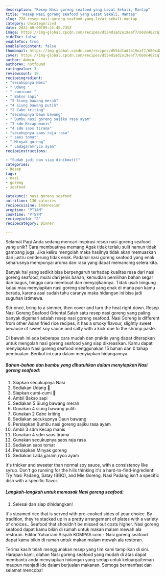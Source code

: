 ```yaml
---
description: "Resep Nasi goreng seafood yang Lezat Sekali, Mantap"
title: "Resep Nasi goreng seafood yang Lezat Sekali, Mantap"
slug: 728-resep-nasi-goreng-seafood-yang-lezat-sekali-mantap
category: Uncategorized
date: 2022-09-09T09:25:45.735Z
image: https://img-global.cpcdn.com/recipes/d554d1ad2e19eaf7/680x482cq70/nasi-goreng-seafood-foto-resep-utama.jpg
hideToc: false
enableToc: true
enableTocContent: false
thumbnail: https://img-global.cpcdn.com/recipes/d554d1ad2e19eaf7/680x482cq70/nasi-goreng-seafood-foto-resep-utama.jpg
cover: https://img-global.cpcdn.com/recipes/d554d1ad2e19eaf7/680x482cq70/nasi-goreng-seafood-foto-resep-utama.jpg
author: Admin
authorAv: notfound
ratingvalue: 3
reviewcount: 18
recipeingredient:
- "secukupnya Nasi"
- " Udang "
- " cumicumi "
- " Bakso sapi"
- "5 Siung bawang merah"
- "4 siung bawang putih"
- "2 Cabe kriting"
- "secukupnya Daun bawang"
- " Bumbu nasi goreng sajiku rasa ayam"
- "3 sdm Kecap manis"
- "4 sdm saos tirama"
- "secukupnya saos raja rasa"
- " saos tomat"
- " Minyak goreng"
- " Ladagaramryco ayam"
recipeinstructions:

- "Sudah jadi dan siap dinikmati!"
categories:
- Resep
tags:
- nasi
- goreng
- seafood

katakunci: nasi goreng seafood 
nutrition: 136 calories
recipecuisine: Indonesian
preptime: "PT14M"
cooktime: "PT57M"
recipeyield: "2"
recipecategory: Dinner

---
```



Selamat Pagi Anda sedang mencari inspirasi resep nasi goreng seafood yang unik? Cara membuatnya memang Agak tidak terlalu sulit namun tidak gampang juga. Jika keliru mengolah maka hasilnya tidak akan memuaskan dan justru cenderung tidak enak. Padahal nasi goreng seafood yang enak seharusnya mempunyai aroma dan rasa yang dapat memancing selera kita.


Banyak hal yang sedikit bisa berpengaruh terhadap kualitas rasa dari nasi goreng seafood, mulai dari jenis bahan, kemudian pemilihan bahan segar dan bagus, hingga cara membuat dan menyajikannya. Tidak usah bingung kalau mau menyiapkan nasi goreng seafood yang enak di mana pun kamu berada, karena asal sudah tahu caranya maka hidangan ini bisa jadi suguhan istimewa.

Stir once, bring to a simmer, then cover and turn the heat right down. Resep Nasi Goreng Seafood Oriental Salah satu resep nasi goreng yang paling banyak digemari adalah resep nasi goreng seafood. Nasi Goreng is different from other Asian fried rice recipes, it has a smoky flavour, slightly sweet because of sweet soy sauce and salty with a kick due to the shrimp paste.


Di bawah ini ada beberapa cara mudah dan praktis yang dapat diterapkan untuk mengolah nasi goreng seafood yang siap dikreasikan. Kamu dapat menyiapkan Nasi goreng seafood menggunakan 15 bahan dan 0 tahap pembuatan. Berikut ini cara dalam menyiapkan hidangannya.

<!--inarticleads1-->

##### Bahan-bahan dan bumbu yang dibutuhkan dalam menyiapkan Nasi goreng seafood:

1. Siapkan secukupnya Nasi
1. Sediakan  Udang 🍤
1. Siapkan  cumi-cumi 🦑
1. Ambil  Bakso sapi
1. Sediakan 5 Siung bawang merah
1. Gunakan 4 siung bawang putih
1. Gunakan 2 Cabe kriting
1. Sediakan secukupnya Daun bawang
1. Persiapkan  Bumbu nasi goreng sajiku rasa ayam
1. Ambil 3 sdm Kecap manis
1. Gunakan 4 sdm saos tirama
1. Gunakan secukupnya saos raja rasa
1. Sediakan  saos tomat
1. Persiapkan  Minyak goreng
1. Sediakan  Lada,garam,ryco ayam


It&#39;s thicker and sweeter than normal soy sauce, with a consistency like syrup. Don&#39;t go running for the hills thinking it&#39;s a hard-to-find-ingredient! Try Nasi Padang, Satay (BBQ), and Mie Goreng. Nasi Padang isn&#39;t a specific dish with a specific flavor. 

<!--inarticleads2-->

##### Langkah-langkah untuk memasak Nasi goreng seafood:


1. Selesai dan siap dihidangkan!

It&#39;s steamed rice that is served with pre-cooked sides of your choice. By tradition, they&#39;re stacked up in a pretty arrangement of plates with a variety of choices.. Seafood that shouldn&#39;t be missed out costs higher. Nasi goreng seafood dapat kamu bikin di rumah untuk makan malam mewah ala restoran. Editor Yuharrani Aisyah KOMPAS.com - Nasi goreng seafood dapat kamu bikin di rumah untuk makan malam mewah ala restoran. 

Terima kasih telah menggunakan resep yang tim kami tampilkan di sini. Harapan kami, olahan Nasi goreng seafood yang mudah di atas dapat membantu anda menyiapkan hidangan yang sedap untuk keluarga/teman maupun menjadi ide dalam berjualan makanan. Semoga bermanfaat dan selamat mencoba!
